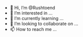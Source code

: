 - 👋 Hi, I’m @Rushtoend
- 👀 I’m interested in ...
- 🌱 I’m currently learning ...
- 💞️ I’m looking to collaborate on ...
- 📫 How to reach me ...

<!---
Rushtoend/Rushtoend is a ✨ special ✨ repository because its `README.md` (this file) appears on your GitHub profile.
You can click the Preview link to take a look at your changes.
--->

